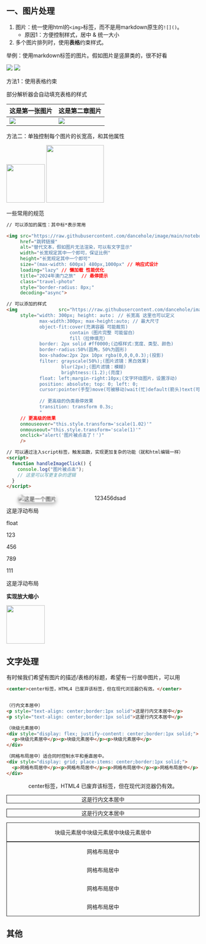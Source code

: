 
## 一、图片处理

1. 图片：统一使用html的`<img>`标签，而不是用markdown原生的`![]()`。
	- 原因1：方便控制样式，居中 & 统一大小
2. 多个图片排列时，使用**表格**约束样式。

举例：使用markdown标签的图片。假如图片是竖屏类的，很不好看

<img src="https://raw.githubusercontent.com/dancehole/image/main/notebooks/travel-2024-aomen2"/>
<img src="https://raw.githubusercontent.com/dancehole/image/main/notebooks/travel-zhuhai-2"/>


方法1：使用表格约束


部分解析器会自动填充表格的样式

| 这是第一张图片                                                                                          | 这是第二章图片                                                                                       |
| ------------------------------------------------------------------------------------------------ | --------------------------------------------------------------------------------------------- |
| <img src="https://raw.githubusercontent.com/dancehole/image/main/notebooks/travel-2024-aomen2"/> | <img src="https://raw.githubusercontent.com/dancehole/image/main/notebooks/travel-zhuhai-2"/> |

方法二：单独控制每个图片的长宽高，和其他属性

<img src="https://raw.githubusercontent.com/dancehole/image/main/notebooks/travel-2024-aomen2" height="100px"/>

<img src="https://raw.githubusercontent.com/dancehole/image/main/notebooks/travel-zhuhai-2" height="150px"/>

一些常用的规范

```html
// 可以添加的属性：其中标*表示常用

<img src="https://raw.githubusercontent.com/dancehole/image/main/notebooks/travel-2024-aomen2"
     href="跳转链接"
     alt="替代文本，假如图片无法渲染，可以有文字显示"
     width="长宽规定其中一个即可，保证比例"
     height="长宽规定其中一个即可"
     size="(max-width: 600px) 480px,1000px"	// 响应式设计
     loading="lazy"	// 懒加载 性能优化
     title="2024年澳门之旅"	// 悬停提示
     class="travel-photo"
     style="border-radius: 8px;"
     decoding="async">

// 可以添加的样式
<img 		       src="https://raw.githubusercontent.com/dancehole/image/main/notebooks/travel-2024-aomen2"
     style="width: 300px; height: auto；	// 长宽高 这里也可以定义
            max-width:300px; max-height:auto; // 最大尺寸
            object-fit:cover(充满容器 可能裁剪)
            		   contain（图片完整 可能留白）
            		   fill（拉伸填充）
            border: 2px solid #ff0000;(边框样式:宽度、类型、颜色)
            border-radius:50%(圆角，50%为圆形)
            box-shadow:2px 2px 10px rgba(0,0,0,0.3);(投影)
            filter: grayscale(50%);(图片滤镜：黑白效果)
            		blur(2px);(图片滤镜：模糊)
            		brightness:(1.2);(亮度)
            float: left;margin-right:10px;(文字环绕图片，设置浮动)
			position: absolute; top: 0; left: 0;
            cursor:pointer(手型)move(可被移动)wait(忙)default(箭头)text(可被选中)crosshair(十字线)help(可用帮助)zone-in(放大)zone-out()
            
            // 更高级的伪类悬停效果
            transition: transform 0.3s;
            "
     // 更高级的效果
     onmouseover="this.style.transform='scale(1.02)'"
     onmouseout="this.style.transform='scale(1)'"
     onclick="alert('图片被点击了！')"
     />

// 可以通过注入script标签，触发函数，实现更加复杂的功能（就和html编辑一样）
<script>
  function handleImageClick() {
    console.log("图片被点击");
    // 这里可以写更复杂的逻辑
  }
</script>
```

<img src="https://raw.githubusercontent.com/dancehole/image/main/notebooks/travel-zhuhai-2"
     style="max-width: 100%;
			filter: grayscale(100%)blur(1px);
            max-height: 300px;
            border-radius: 18px;
			float: left; margin-right: 100px;margin-left:30px;
            box-shadow: 0 5px 10px rgba(255,0,0,0.4);
            transition: transform 0.3s;"
			title="这是一个图片"
	onmouseover="this.style.transform='scale(1.02)'"
    onmouseout="this.style.transform='scale(1)'">123456dsad

这是浮动布局

float

123

456

789

111

这是浮动布局





**实现放大缩小**



<img id="test1" width="100px" src="https://raw.githubusercontent.com/dancehole/image/main/notebooks/travel-zhuhai-2" 
  onclick="document.getElementById('fullscreen-image').style.display='block';document.getElementById('test1').style.display='none';"
  style="cursor: zoom-in;"/>

<!-- 隐藏的大图容器,点击后放大 -->

<div id="fullscreen-image" style="display: none;">
  <img src="https://raw.githubusercontent.com/dancehole/image/main/notebooks/travel-zhuhai-2" style="width: 100%;cursor: zoom-out;" onclick="document.getElementById('fullscreen-image').style.display='none';document.getElementById('test1').style.display='block'">
</div>





## 文字处理



有时候我们希望有图片的描述/表格的标题，希望有一行居中图片，可以用



```html
<center>center标签，HTML4 已废弃该标签，但在现代浏览器仍有效。</center>


（行内文本居中）
<p style="text-align: center;border:1px solid">这是行内文本居中</p>
<p style="text-align: center;border:1px solid">这是行内文本居中</p>

（块级元素居中）
<div style="display: flex; justify-content: center;border:1px solid;">
  <p>块级元素居中</p><p>块级元素居中</p><p>块级元素居中</p>
</div>

（网格布局居中）适合同时控制水平和垂直居中。
<div style="display: grid; place-items: center;border:1px solid;">
  <p>网格布局居中</p><p>网格布局居中</p><p>网格布局居中</p><p>网格布局居中</p>
</div>
```



<center>center标签，HTML4 已废弃该标签，但在现代浏览器仍有效。</center>

<p style="text-align: center;border:1px solid">这是行内文本居中</p>

<p style="text-align: center;border:1px solid">这是行内文本居中</p>

<div style="display: flex; justify-content: center;border:1px solid;">
  <p>块级元素居中</p><p>块级元素居中</p><p>块级元素居中</p>
</div>

<div style="display: grid; place-items: center;border:1px solid;">
  <p>网格布局居中</p><p>网格布局居中</p><p>网格布局居中</p><p>网格布局居中</p>
</div>



## 其他